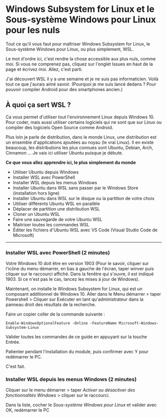# Windows Subsystem for Linux et le Sous-système Windows pour Linux pour les nuls
Tout ce qu'il vous faut pour maîtriser Windows Subsystem for Linux, le Sous-système Windows pour Linux, ou plus simplement, WSL.

Le mot d'ordre ici, c'est rendre la chose accessible aux plus nuls, comme moi.
Si vous ne comprenez pas, cliquez sur l'onglet Issues en haut de la page et écrivez moi.
Allez, c'est parti.

J'ai découvert WSL il y a une semaine et je ne suis pas informaticien. Voilà tout ce que j'aurais aimé savoir.
(Pourquoi je me suis lancé dedans ? Pour pouvoir compiler Android pour des smartphones ancien.)



## À quoi ça sert WSL ?
Ca vous permet d'utiliser tout l'environnement Linux depuis Windows 10.
Pour coder, mais aussi utiliser certains logiciels qui ne sont que sur Linux ou compiler des logiciels Open Source comme Android.

Plus loin je parle de distribution, dans le monde Linux, une distribution est un ensemble d'applications ajoutées au noyau (le vrai Linux). Il en existe beaucoup, les distributions les plus connues sont Ubuntu, Debian, Arch, Cinnamon ...
Je vais ici utiliser Ubuntu puisque je débute.



**Ce que vous allez apprendre ici, le plus simplement du monde**
* Utiliser Ubuntu depuis Windows
* Installer WSL avec PowerShell
* Installer WSL depuis les menus Windows
* Installer Ubuntu dans WSL sans passer par le Windows Store (installation hors ligne)
* Installer Ubuntu dans WSL sur le disque ou la partition de votre choix
* Utiliser différents Ubuntu WSL en parallèle
* Déplacer de partition une distribution WSL
* Cloner un Ubuntu WSL
* Faire une sauvegarde de votre Ubuntu WSL
* Maitriser toutes les commandes WSL
* Éditer les fichiers d'Ubuntu WSL avec VS Code (Visual Studio Code de Microsoft)


<hr>


### Installer WSL avec PowerShell (2 minutes)
Votre Windows 10 doit être en version 1903
(Pour le savoir, cliquer sur l'icône du menu démarrer, en bas à gauche de l'écran, taper winver puis cliquer sur le raccourci affiché. Dans la fenêtre qui s'ouvre, il est indiqué 1903. Si ce n'est pas le cas, lancez les mises à jour de Windows).

Maintenant, on installe le Windows Subsystem for Linux, qui est un composant additionnel de Windows 10.
Aller dans le Menu démarrer > taper Powershell > Cliquer sur Exécuter en tant qu'administrateur dans la panneau droit des résultats de la recherche.

Faire un copier coller de la commande suivante :

```Enable-WindowsOptionalFeature -Online -FeatureName Microsoft-Windows-Subsystem-Linux```

Valider toutes les commandes de ce guide en appuyant sur la touche Entrée.

Patienter pendant l'installation du module, puis confirmer avec Y pour redémarrer le PC.

C'est fait.


### Installer WSL depuis les menus Windows (2 minutes)
Cliquer sur le menu démarrer > taper *Activer ou désactiver des fonctionnalités Windows* > cliquer sur le raccourci.

Dans la liste, cocher le *Sous-système Windows pour Linux* et valider avec OK, redémarrer le PC

